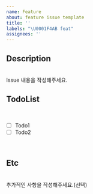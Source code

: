```yaml
---
name: Feature
about: feature issue template
title: ''
labels: "\U0001F4AB feat"
assignees: ''
---
```


## Description

<br>
Issue 내용을 작성해주세요.
<br>

## TodoList

<br>

- [ ] Todo1
- [ ] Todo2

<br>

## Etc

<br>
추가적인 사항을 작성해주세요.(선택)
<br>
